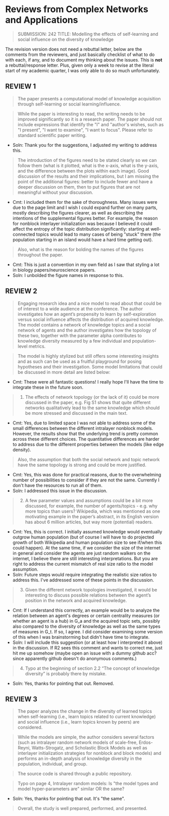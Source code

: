 # Reviews from Complex Networks and Applications

> SUBMISSION: 242
> TITLE: Modelling the effects of self-learning and social influence on the diversity of knowledge

The revision version does not need a rebuttal letter, below are the comments from the reviewers, and just basically checklist of what to do with each, if any, and to document my thinking about the issues. This is **not** a rebuttal/response letter. Plus, given only a week to revise at the literal start of my academic quarter, I was only able to do so much unfortunately.

## REVIEW 1

> The paper presents a computational model of knowledge  acquisition through self-learning or social learning/influence.

> While the paper is interesting to read, the writing needs to be improved significantly so it is a research paper. The paper should not include expressions that identify the "I" and "author's wishes, such as "I present", "I want to examine", "I want to focus".  Please refer to standard scientific paper writing.

- Soln: Thank you for the suggestions, I adjusted my writing to address this.

> The introduction of the figures need to be stated clearly so we can follow them (what is it plotted, what is the x-axis, what is the y-axis, and the difference between the plots within each image).
> Good discussion of the results and their implications, but I am missing the point of the additional figures: better to include fewer and have a deeper discussion on them, then to put figures that are not meaningful without your discussion.

- Cmt: I included them for the sake of thoroughness. Many issues were due to the page limit and I wish I could expand further on many parts, mostly describing the figures clearer, as well as describing the intentions of the supplemental figures better. For example, the reason for nonblock interlayer initialization was because I believed it could affect the entropy of the topic distribution significantly: starting at well-connected topics would lead to many cases of being "stuck" there (the population starting in an island would have a hard time getting out).

> Also, what is the reason for bolding the names of the figures throughout the paper.

- Cmt: This is just a convention in my own field as I saw that styling a lot in biology papers/neuroscience papers.
- Soln: I unbolded the figure names in response to this.

## REVIEW 2

> Engaging research idea and a nice model to read about that could be of interest to a wide audience at the conference. The author investigates how an agent’s propensity to learn by self-exploration versus social influence affects the distribution of acquired knowledge. The model contains a network of knowledge topics and a social network of agents and the author investigates how the topology of these two, together with the parameter alpha contributes to knowledge diversity measured by a few individual and population-level metrics.

> The model is highly stylized but still offers some interesting insights and as such can be used as a fruitful playground for posing hypotheses and their investigation. Some model limitations that could be discussed in more detail are listed below:

- Cmt: These were all fantastic questions! I really hope I'll have the time to integrate these in the future soon.

> 1) The effects of network topology (or the lack of it) could be more discussed in the paper, e.g. Fig S1 shows that quite different networks qualitatively lead to the same knowledge which should be more stressed and discussed in the main text.

- Cmt: Yes, due to limited space I was not able to address some of the small differences between the different intralayer nonblock models. However, the results show that the underlying trend is pretty common across these different choices. The quantitative differences are harder to address due to the different properties between the models (like edge density).

> Also, the assumption that both the social network and topic network have the same topology is strong and could be more justified.

- Cmt: Yes, this was done for practical reasons, due to the overwhelming number of possibilities to consider if they are not the same. Currently I don't have the resources to run all of them.
- Soln: I addressed this issue in the discussion.

> 2) A few parameter values and assumptions could be a bit more discussed, for example, the number of agents/topics - e.g. why more topics than users? Wikipedia, which was mentioned as one motivating example in the paper’s abstract, in its English version has about 6 million articles, but way more (potential) readers.

- Cmt: Yes, this is correct. I initially assumed knowledge would eventually outgrow human population (but of course I will have to do projected growth of both Wikipedia and human population size to see if/when this could happen). At the same time, if we consider the size of the internet in general and consider the agents are just random walkers on the internet, I believe there are still interesting interpretations. But you are right to address the current mismatch of real size ratio to the model assumption.
- Soln: Future steps would require integrating the realistic size ratios to address this. I've addressed some of these points in the discussion.

> 3) Given the different network topologies investigated, it would be interesting to discuss possible relations between the agent’s position in the network and acquired knowledge.

- Cmt: If I understand this correctly, an example would be to analyze the relation between an agent's degrees or certain centrality measures (or whether an agent is a hub) in G_a and the acquired topic sets, possibly also compared to the diversity of knowledge as well as the same types of measures in G_t. If so, I agree. I did consider examining some version of this when I was brainstorming but didn't have time to integrate.
- Soln: I will include this suggestion (or at least how I interpreted it above) in the discussion. If R2 sees this comment and wants to correct me, just hit me up somehow (maybe open an issue with a dummy github acc? since apparently github doesn't do anonymous comments.)

> 4) Typo at the beginning of section 2.2 “The concept of knowledge diversity” is probably there by mistake.

- Soln: Yes, thanks for pointing that out. Removed.

## REVIEW 3

> The paper analyzes the change in the diversity of learned topics when self-learning (i.e., learn topics related to current knowledge) and social influence (i.e., learn topics known by peers) are considered.

> While the models are simple, the author considers several factors (such as intralayer random network models of scale-free, Erdos-Reyni, Watts-Strogatz, and Scholastic Block Models as well as interlayer initialization strategies for nonblock and block models) and performs an in-depth analysis of knowledge diversity in the population, individual, and group.

> The source code is shared through a public repository.

> Typo on page 4, Intralayer random models: Is "the model types and model hyper-parameters are" similar OR the same?

- Soln: Yes, thanks for pointing that out. It's "the same".

> Overall, the study is well prepared, performed, and presented.
